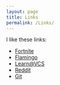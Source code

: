 ```yaml
---
layout: page
title: Links
permalink: /Links/
---
```


I like these links:

* [Fortnite]
* [Flamingo] 
* [Learn@VCS] 
* [Reddit] 
* [Git] 

[Fortnite]: https://epicgames.com
[Flamingo]: https://www.youtube.com/watch?v=rY-FJvRqK0E
[Learn@VCS]: https://learn.vcs.net
[Reddit]: https://reddit.com
[Git]: https://github.io
